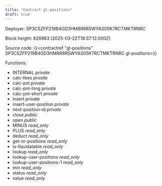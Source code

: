 ```yaml
---
title: "Contract gl-positions"
draft: true
---
```

Deployer: SP3CSZFP219B4GD3HM8R8RSWYAS05K7RCTMKTRNRC


 



Block height: 826983 (2025-03-22T18:37:12.000Z)

Source code: {{<contractref "gl-positions" SP3CSZFP219B4GD3HM8R8RSWYAS05K7RCTMKTRNRC gl-positions>}}

Functions:

* INTERNAL _private_
* calc-fees _private_
* calc-pnl _private_
* calc-pnl-long _private_
* calc-pnl-short _private_
* insert _private_
* insert-user-position _private_
* next-position-id _private_
* close _public_
* open _public_
* MINUS _read_only_
* PLUS _read_only_
* deduct _read_only_
* get-nr-positions _read_only_
* is-liquidatable _read_only_
* lookup _read_only_
* lookup-user-positions _read_only_
* lookup-user-positions-1 _read_only_
* min _read_only_
* status _read_only_
* value _read_only_

